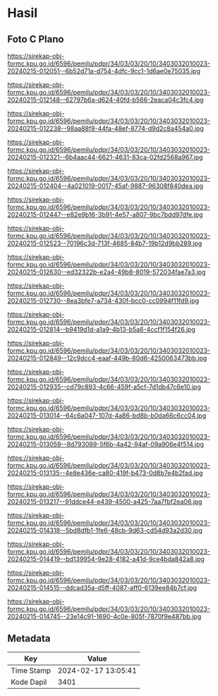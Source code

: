 # Hasil

## Foto C Plano

https://sirekap-obj-formc.kpu.go.id/6596/pemilu/pdpr/34/03/03/20/10/3403032010023-20240215-012051--6b52d71a-d754-4dfc-9cc1-1d6ae0e75035.jpg

https://sirekap-obj-formc.kpu.go.id/6596/pemilu/pdpr/34/03/03/20/10/3403032010023-20240215-012148--62797b6a-d624-40fd-b566-2eaca04c3fc4.jpg

https://sirekap-obj-formc.kpu.go.id/6596/pemilu/pdpr/34/03/03/20/10/3403032010023-20240215-012238--98aa88f8-44fa-48ef-8774-d9d2c8a454a0.jpg

https://sirekap-obj-formc.kpu.go.id/6596/pemilu/pdpr/34/03/03/20/10/3403032010023-20240215-012321--6b4aac44-6621-4631-83ca-02fd2568a967.jpg

https://sirekap-obj-formc.kpu.go.id/6596/pemilu/pdpr/34/03/03/20/10/3403032010023-20240215-012404--4a021019-0017-45af-9887-96308f840dea.jpg

https://sirekap-obj-formc.kpu.go.id/6596/pemilu/pdpr/34/03/03/20/10/3403032010023-20240215-012447--e82e9b16-3b91-4e57-a807-9bc7bdd97dfe.jpg

https://sirekap-obj-formc.kpu.go.id/6596/pemilu/pdpr/34/03/03/20/10/3403032010023-20240215-012523--70196c3d-713f-4685-84b7-19b12d9bb289.jpg

https://sirekap-obj-formc.kpu.go.id/6596/pemilu/pdpr/34/03/03/20/10/3403032010023-20240215-012630--ed32322b-e2a4-49b8-8019-572034fae7a3.jpg

https://sirekap-obj-formc.kpu.go.id/6596/pemilu/pdpr/34/03/03/20/10/3403032010023-20240215-012730--8ea3bfe7-a734-430f-bcc0-cc0994f11fd9.jpg

https://sirekap-obj-formc.kpu.go.id/6596/pemilu/pdpr/34/03/03/20/10/3403032010023-20240215-012814--b9419d1d-a1a9-4b13-b5a6-4ccf1f154f26.jpg

https://sirekap-obj-formc.kpu.go.id/6596/pemilu/pdpr/34/03/03/20/10/3403032010023-20240215-012849--12c9dcc4-eaaf-449b-80d6-4250063473bb.jpg

https://sirekap-obj-formc.kpu.go.id/6596/pemilu/pdpr/34/03/03/20/10/3403032010023-20240215-012935--cd79c893-4c66-459f-a5cf-7d1db47c6e10.jpg

https://sirekap-obj-formc.kpu.go.id/6596/pemilu/pdpr/34/03/03/20/10/3403032010023-20240215-013014--64c6a047-107d-4a86-bd8b-b0da66c6cc04.jpg

https://sirekap-obj-formc.kpu.go.id/6596/pemilu/pdpr/34/03/03/20/10/3403032010023-20240215-013059--8d793089-5f6b-4a42-94af-09a906e4f514.jpg

https://sirekap-obj-formc.kpu.go.id/6596/pemilu/pdpr/34/03/03/20/10/3403032010023-20240215-013135--4e8e436e-ca80-419f-b473-0d8b7e4b2fad.jpg

https://sirekap-obj-formc.kpu.go.id/6596/pemilu/pdpr/34/03/03/20/10/3403032010023-20240215-013217--91ddce44-e439-4500-a425-7aa7fbf2ea06.jpg

https://sirekap-obj-formc.kpu.go.id/6596/pemilu/pdpr/34/03/03/20/10/3403032010023-20240215-014318--5bd8dfb1-1fe6-48cb-9d63-cd54d93a2d30.jpg

https://sirekap-obj-formc.kpu.go.id/6596/pemilu/pdpr/34/03/03/20/10/3403032010023-20240215-014419--bd139954-9e28-4182-a41d-9ce4bda842a8.jpg

https://sirekap-obj-formc.kpu.go.id/6596/pemilu/pdpr/34/03/03/20/10/3403032010023-20240215-014515--ddcad35a-d5ff-4087-aff0-6139ee84b7cf.jpg

https://sirekap-obj-formc.kpu.go.id/6596/pemilu/pdpr/34/03/03/20/10/3403032010023-20240215-014745--23e14c91-1690-4c0e-805f-7870f9e487bb.jpg


## Metadata

| Key        | Value               |
| ---------- | ------------------- |
| Time Stamp | 2024-02-17 13:05:41 |
| Kode Dapil | 3401                |



